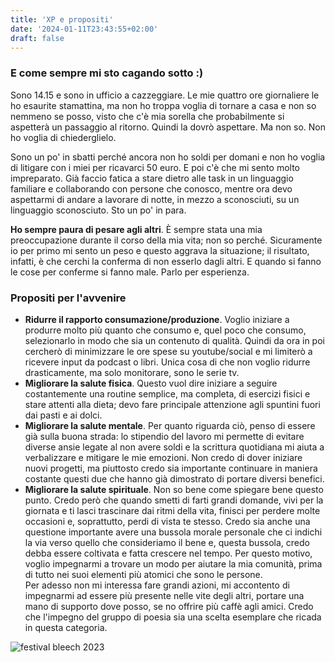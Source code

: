 ```yaml
---
title: 'XP e propositi'
date: '2024-01-11T23:43:55+02:00'
draft: false
---
```


### E come sempre mi sto cagando sotto :)

Sono 14.15 e sono in ufficio a cazzeggiare. Le mie quattro ore giornaliere le ho esaurite stamattina, ma non ho troppa voglia di tornare a casa e non so nemmeno se posso, visto che c'è mia sorella che probabilmente si aspetterà un passaggio al ritorno. Quindi la dovrò aspettare. Ma non so. Non ho voglia di chiederglielo.

Sono un po' in sbatti perché ancora non ho soldi per domani e non ho voglia di litigare con i miei per ricavarci 50 euro. E poi c'è che mi sento molto impreparato. Già faccio fatica a stare dietro alle task in un linguaggio familiare e collaborando con persone che conosco, mentre ora devo aspettarmi di andare a lavorare di notte, in mezzo a sconosciuti, su un linguaggio sconosciuto. Sto un po' in para.

**Ho sempre paura di pesare agli altri**. È sempre stata una mia preoccupazione durante il corso della mia vita; non so perché. Sicuramente io per primo mi sento un peso e questo aggrava la situazione; il risultato, infatti, è che cerchi la conferma di non esserlo dagli altri. E quando si fanno le cose per conferme si fanno male. Parlo per esperienza.

### Propositi per l'avvenire

* **Ridurre il rapporto consumazione/produzione**. Voglio iniziare a produrre molto più quanto che consumo e, quel poco che consumo, selezionarlo in modo che sia un contenuto di qualità. Quindi da ora in poi cercherò di minimizzare le ore spese su youtube/social e mi limiterò a ricevere input da podcast o libri. Unica cosa di che non voglio ridurre drasticamente, ma solo monitorare, sono le serie tv. 
* **Migliorare la salute fisica**. Questo vuol dire iniziare a seguire costantemente una routine semplice, ma completa, di esercizi fisici e stare attenti alla dieta; devo fare principale attenzione agli spuntini fuori dai pasti e ai dolci.
* **Migliorare la salute mentale**. Per quanto riguarda ciò, penso di essere già sulla buona strada: lo stipendio del lavoro mi permette di evitare diverse ansie legate al non avere soldi e la scrittura quotidiana mi aiuta a verbalizzare e mitigare le mie emozioni. Non credo di dover iniziare nuovi progetti, ma piuttosto credo sia importante continuare in maniera costante questi due che hanno già dimostrato di portare diversi benefici. 
* **Migliorare la salute spirituale**. Non so bene come spiegare bene questo punto. Credo però che quando smetti di farti grandi domande, vivi per la giornata e ti lasci trascinare dai ritmi della vita, finisci per perdere molte occasioni e, soprattutto, perdi di vista te stesso. Credo sia anche una questione importante avere una bussola morale personale che ci indichi la via verso quello che consideriamo il bene e, questa bussola, credo debba essere coltivata e fatta crescere nel tempo. Per questo motivo, voglio impegnarmi a trovare un modo per aiutare la mia comunità, prima di tutto nei suoi elementi più atomici che sono le persone. <br> Per adesso non mi interessa fare grandi azioni, mi accontento di impegnarmi ad essere più presente nelle vite degli altri, portare una mano di supporto dove posso, se no offrire più caffè agli amici. Credo che l'impegno del gruppo di poesia sia una scelta esemplare che ricada in questa categoria.

![festival bleech 2023](https://cdn.masto.host/mastodonuno/media_attachments/files/111/737/974/052/998/818/small/2fe361e9b371bc15.jpg#center)
